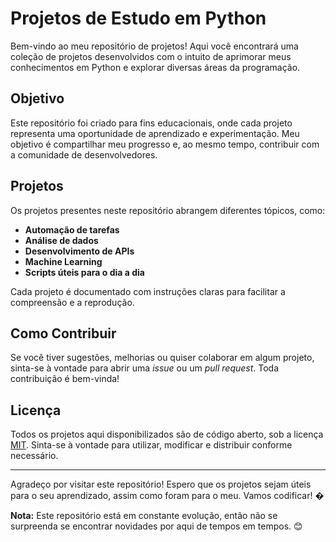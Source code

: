 # Projetos de Estudo em Python

Bem-vindo ao meu repositório de projetos! Aqui você encontrará uma coleção de projetos desenvolvidos com o intuito de aprimorar meus conhecimentos em Python e explorar diversas áreas da programação.

## Objetivo

Este repositório foi criado para fins educacionais, onde cada projeto representa uma oportunidade de aprendizado e experimentação. Meu objetivo é compartilhar meu progresso e, ao mesmo tempo, contribuir com a comunidade de desenvolvedores.

## Projetos

Os projetos presentes neste repositório abrangem diferentes tópicos, como:

- **Automação de tarefas**
- **Análise de dados**
- **Desenvolvimento de APIs**
- **Machine Learning**
- **Scripts úteis para o dia a dia**

Cada projeto é documentado com instruções claras para facilitar a compreensão e a reprodução.

## Como Contribuir

Se você tiver sugestões, melhorias ou quiser colaborar em algum projeto, sinta-se à vontade para abrir uma *issue* ou um *pull request*. Toda contribuição é bem-vinda!

## Licença

Todos os projetos aqui disponibilizados são de código aberto, sob a licença [MIT](LICENSE). Sinta-se à vontade para utilizar, modificar e distribuir conforme necessário.

---

Agradeço por visitar este repositório! Espero que os projetos sejam úteis para o seu aprendizado, assim como foram para o meu. Vamos codificar! �

**Nota:** Este repositório está em constante evolução, então não se surpreenda se encontrar novidades por aqui de tempos em tempos. 😊
